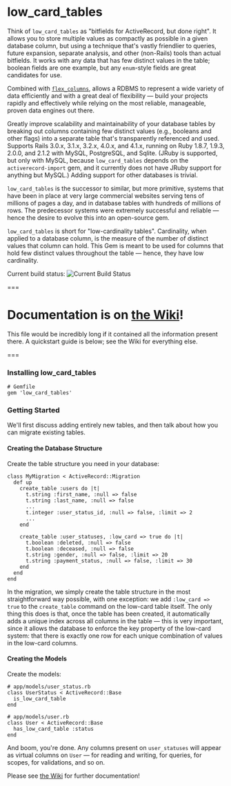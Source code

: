 # low_card_tables

Think of `low_card_tables` as "bitfields for ActiveRecord, but done right". It allows you to store multiple values
as compactly as possible in a given database column, but using a technique that's vastly friendlier to queries,
future expansion, separate analysis, and other (non-Rails) tools than actual bitfields. It works with any data that
has few distinct values in the table; boolean fields are one example, but any `enum`-style fields are great candidates
for use.

Combined with [`flex_columns`](https://github.com/ageweke/flex_columns), allows a RDBMS to represent a wide
variety of data efficiently and with a great deal of flexibility &mdash; build your projects rapidly and effectively
while relying on the most reliable, manageable, proven data engines out there.

Greatly improve scalability and maintainability of your database tables by breaking out columns containing few distinct values (e.g., booleans and other flags) into a separate table that's transparently referenced and used. Supports Rails 3.0.x, 3.1.x, 3.2.x, 4.0.x, and 4.1.x, running on Ruby 1.8.7, 1.9.3, 2.0.0, and 2.1.2 with MySQL, PostgreSQL, and Sqlite. (JRuby is supported, but only with MySQL, because `low_card_tables` depends on the `activerecord-import` gem, and it currently does not have JRuby support for anything but MySQL.) Adding support for other databases is trivial.

`low_card_tables` is the successor to similar, but more primitive, systems that have been in place at very large commercial websites serving tens of millions of pages a day, and in database tables with hundreds of millions of rows. The predecessor systems were extremely successful and reliable &mdash; hence the desire to evolve this into an open-source gem.

`low_card_tables` is short for "low-cardinality tables". Cardinality, when applied to a database column, is the measure of the number of distinct values that column can hold. This Gem is meant to be used for columns that hold few distinct values throughout the table &mdash; hence, they have low cardinality.

Current build status: ![Current Build Status](https://api.travis-ci.org/ageweke/low_card_tables.png?branch=master)

===
# Documentation is on [the Wiki](https://github.com/ageweke/low_card_tables/wiki)!

This file would be incredibly long if it contained all the information present there. A quickstart guide is below;
see the Wiki for everything else.

===

### Installing low_card_tables

	# Gemfile
	gem 'low_card_tables'

### Getting Started

We'll first discuss adding entirely new tables, and then talk about how you can migrate existing tables.

#### Creating the Database Structure

Create the table structure you need in your database:

	class MyMigration < ActiveRecord::Migration
	  def up
	    create_table :users do |t|
	      t.string :first_name, :null => false
	      t.string :last_name, :null => false
	      ...
	      t.integer :user_status_id, :null => false, :limit => 2
	      ...
	    end

	    create_table :user_statuses, :low_card => true do |t|
	      t.boolean :deleted, :null => false
	      t.boolean :deceased, :null => false
	      t.string :gender, :null => false, :limit => 20
	      t.string :payment_status, :null => false, :limit => 30
	    end
	  end
	end

In the migration, we simply create the table structure in the most straightforward way possible, with one exception: we add `:low_card => true` to the `create_table` command on the low-card table itself. The only thing this does is that, once the table has been created, it automatically adds a unique index across all columns in the table &mdash; this is very important, since it allows the database to enforce the key property of the low-card system: that there is exactly one row for each unique combination of values in the low-card columns.

#### Creating the Models

Create the models:

	# app/models/user_status.rb
	class UserStatus < ActiveRecord::Base
	  is_low_card_table
	end

	# app/models/user.rb
	class User < ActiveRecord::Base
	  has_low_card_table :status
	end

And boom, you're done. Any columns present on `user_statuses` will appear as virtual columns on `User` &mdash; for reading and writing, for queries, for scopes, for validations, and so on.

Please see [the Wiki](https://github.com/ageweke/low_card_tables/wiki) for further documentation!

